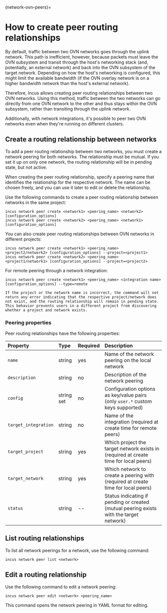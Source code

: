 (network-ovn-peers)=
# How to create peer routing relationships

By default, traffic between two OVN networks goes through the uplink network.
This path is inefficient, however, because packets must leave the OVN subsystem and transit through the host's networking stack (and, potentially, an external network) and back into the OVN subsystem of the target network.
Depending on how the host's networking is configured, this might limit the available bandwidth (if the OVN overlay network is on a higher bandwidth network than the host's external network).

Therefore, Incus allows creating peer routing relationships between two OVN networks.
Using this method, traffic between the two networks can go directly from one OVN network to the other and thus stays within the OVN subsystem, rather than transiting through the uplink network.

Additionally, with network integrations, it's possible to peer two OVN networks even when they're running on different clusters.

## Create a routing relationship between networks

To add a peer routing relationship between two networks, you must create a network peering for both networks.
The relationship must be mutual.
If you set it up on only one network, the routing relationship will be in pending state, but not active.

When creating the peer routing relationship, specify a peering name that identifies the relationship for the respective network.
The name can be chosen freely, and you can use it later to edit or delete the relationship.

Use the following commands to create a peer routing relationship between networks in the same project:

    incus network peer create <network1> <peering_name> <network2> [configuration_options]
    incus network peer create <network2> <peering_name> <network1> [configuration_options]

You can also create peer routing relationships between OVN networks in different projects:

    incus network peer create <network1> <peering_name> <project2/network2> [configuration_options] --project=<project1>
    incus network peer create <network2> <peering_name> <project1/network1> [configuration_options] --project=<project2>

For remote peering through a network integration:

    incus network peer create <network1> <peering_name> <integration name> [configuration_options] --type=remote

```{important}
If the project or the network name is incorrect, the command will not return any error indicating that the respective project/network does not exist, and the routing relationship will remain in pending state.
This behavior prevents users in a different project from discovering whether a project and network exists.
```

### Peering properties

Peer routing relationships have the following properties:

Property             | Type       | Required | Description
:--                  | :--        | :--      | :--
`name`               | string     | yes      | Name of the network peering on the local network
`description`        | string     | no       | Description of the network peering
`config`             | string set | no       | Configuration options as key/value pairs (only `user.*` custom keys supported)
`target_integration` | string     | no       | Name of the integration (required at create time for remote peers)
`target_project`     | string     | yes      | Which project the target network exists in (required at create time for local peers)
`target_network`     | string     | yes      | Which network to create a peering with (required at create time for local peers)
`status`             | string     | --       | Status indicating if pending or created (mutual peering exists with the target network)

## List routing relationships

To list all network peerings for a network, use the following command:

    incus network peer list <network>

## Edit a routing relationship

Use the following command to edit a network peering:

    incus network peer edit <network> <peering_name>

This command opens the network peering in YAML format for editing.
